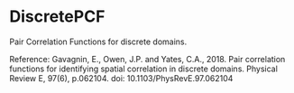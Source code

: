 # DiscretePCF
Pair Correlation Functions for discrete domains. 

Reference: 
Gavagnin, E., Owen, J.P. and Yates, C.A., 2018. Pair correlation functions for identifying spatial correlation in discrete domains. Physical Review E, 97(6), p.062104. doi: 10.1103/PhysRevE.97.062104
